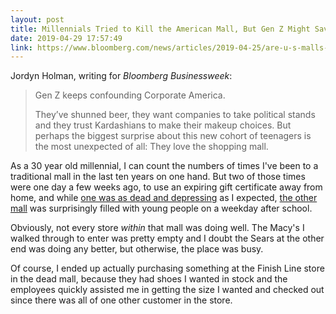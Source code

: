 ```yaml
---
layout: post
title: Millennials Tried to Kill the American Mall, But Gen Z Might Save It
date: 2019-04-29 17:57:49
link: https://www.bloomberg.com/news/articles/2019-04-25/are-u-s-malls-dead-not-if-gen-z-keeps-shopping-the-way-they-do
---
```


Jordyn Holman, writing for *Bloomberg Businessweek*:

> Gen Z keeps confounding Corporate America.
>
> They’ve shunned beer, they want companies to take political stands and they trust Kardashians to make their makeup choices. But perhaps the biggest surprise about this new cohort of teenagers is the most unexpected of all: They love the shopping mall.

As a 30 year old millennial, I can count the numbers of times I've been to a traditional mall in the last ten years on one hand. But two of those times were one day a few weeks ago, to use an expiring gift certificate away from home, and while [one was as dead and depressing](https://www.shopbassettplace.com/) as I expected, [the other mall](https://www.simon.com/mall/cielo-vista-mall) was surprisingly filled with young people on a weekday after school.

Obviously, not every store *within* that mall was doing well. The Macy's I walked through to enter was pretty empty and I doubt the Sears at the other end was doing any better, but otherwise, the place was busy.

Of course, I ended up actually purchasing something at the Finish Line store in the dead mall, because they had shoes I wanted in stock and the employees quickly assisted me in getting the size I wanted and checked out since there was all of one other customer in the store.
